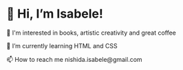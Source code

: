 <html>
  <body>
    <h1>👋 Hi, I’m Isabele! </h1>
    <p>👀 I'm interested in books, artistic creativity and great coffee</p>
    <p>🌱 I’m currently learning HTML and CSS</p>
    <p>📫 How to reach me nishida.isabele@gmail.com</p>
  </body>
</html>
<!---
yumi-nis/yumi-nis is a ✨ special ✨ repository because its `README.md` (this file) appears on your GitHub profile.
You can click the Preview link to take a look at your changes.
--->
